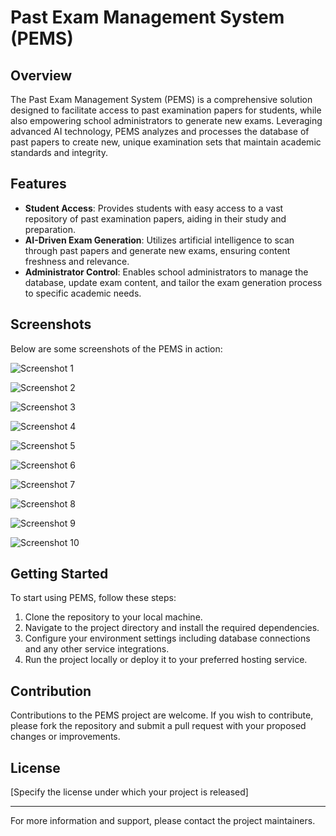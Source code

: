 # Past Exam Management System (PEMS)

## Overview
The Past Exam Management System (PEMS) is a comprehensive solution designed to facilitate access to past examination papers for students, while also empowering school administrators to generate new exams. Leveraging advanced AI technology, PEMS analyzes and processes the database of past papers to create new, unique examination sets that maintain academic standards and integrity.

## Features
- **Student Access**: Provides students with easy access to a vast repository of past examination papers, aiding in their study and preparation.
- **AI-Driven Exam Generation**: Utilizes artificial intelligence to scan through past papers and generate new exams, ensuring content freshness and relevance.
- **Administrator Control**: Enables school administrators to manage the database, update exam content, and tailor the exam generation process to specific academic needs.

## Screenshots
Below are some screenshots of the PEMS in action:

![Screenshot 1](https://github.com/gaelxxl34/E-commerce-Images/raw/main/Screenshot%202024-03-31%20at%2023.05.34.png)

![Screenshot 2](https://github.com/gaelxxl34/E-commerce-Images/raw/main/Screenshot%202024-03-31%20at%2023.05.44.png)

![Screenshot 3](https://github.com/gaelxxl34/E-commerce-Images/raw/main/Screenshot%202024-03-31%20at%2023.05.49.png)

![Screenshot 4](https://github.com/gaelxxl34/E-commerce-Images/raw/main/Screenshot%202024-03-31%20at%2023.06.01.png)

![Screenshot 5](https://github.com/gaelxxl34/E-commerce-Images/raw/main/Screenshot%202024-03-31%20at%2023.07.02.png)

![Screenshot 6](https://github.com/gaelxxl34/E-commerce-Images/raw/main/Screenshot%202024-03-31%20at%2023.07.28.png)

![Screenshot 7](https://github.com/gaelxxl34/E-commerce-Images/raw/main/Screenshot%202024-03-31%20at%2023.07.39.png)

![Screenshot 8](https://github.com/gaelxxl34/E-commerce-Images/raw/main/Screenshot%202024-03-31%20at%2023.08.29.png)

![Screenshot 9](https://github.com/gaelxxl34/E-commerce-Images/raw/main/Screenshot%202024-03-31%20at%2023.08.41.png)

![Screenshot 10](https://github.com/gaelxxl34/E-commerce-Images/raw/main/Screenshot%202024-03-31%20at%2023.07.35.png)

## Getting Started
To start using PEMS, follow these steps:
1. Clone the repository to your local machine.
2. Navigate to the project directory and install the required dependencies.
3. Configure your environment settings including database connections and any other service integrations.
4. Run the project locally or deploy it to your preferred hosting service.

## Contribution
Contributions to the PEMS project are welcome. If you wish to contribute, please fork the repository and submit a pull request with your proposed changes or improvements.

## License
[Specify the license under which your project is released]

---

For more information and support, please contact the project maintainers.
